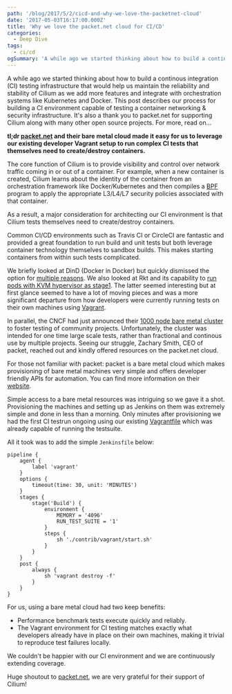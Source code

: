 ```yaml
---
path: '/blog/2017/5/2/cicd-and-why-we-love-the-packetnet-cloud'
date: '2017-05-03T16:17:00.000Z'
title: 'Why we love the packet.net cloud for CI/CD'
categories:
  - Deep Dive
tags:
  - ci/cd
ogSummary: 'A while ago we started thinking about how to build a continous integration (CI) testing infrastructure that would help us maintain the reliability and stability of Cilium as we add more features and integrate with orchestration systems like Kubernetes and Docker. This post describes our process for building a CI environment capable of testing a container networking & security infrastructure.'
---
```


A while ago we started thinking about how to build a continous integration (CI) testing infrastructure that would help us maintain the reliability and stability of Cilium as we add more features and integrate with orchestration systems like Kubernetes and Docker. This post describes our process for building a CI environment capable of testing a container networking & security infrastructure. It's also a thank you to packet.net for supporting Cilium along with many other open source projects. For more, read on...

**tl;dr [packet.net](https://www.packet.net/) and their bare metal cloud made it easy for us to leverage our existing developer Vagrant setup to run complex CI tests that themselves need to create/destroy containers.**

The core function of Cilium is to provide visibility and control over network traffic coming in or out of a container. For example, when a new container is created, Cilium learns about the identity of the container from an orchestration framework like Docker/Kubernetes and then compiles a [BPF](http://docs.cilium.io/en/stable/bpf/) program to apply the appropriate L3/L4/L7 security policies associated with that container.

As a result, a major consideration for architecting our CI environment is that Cilium tests themselves need to create/destroy containers.

Common CI/CD environments such as Travis CI or CircleCI are fantastic and provided a great foundation to run build and unit tests but both leverage container technology themselves to sandbox builds. This makes starting containers from within such tests complicated.

We briefly looked at DinD (Docker in Docker) but quickly dismissed the option for [multiple reasons](https://jpetazzo.github.io/2015/09/03/do-not-use-docker-in-docker-for-ci/). We also looked at Rkt and its capability to [run pods with KVM hypervisor as stage1](https://rocket.readthedocs.io/en/latest/Documentation/running-kvm-stage1/). The latter seemed interesting but at first glance seemed to have a lot of moving pieces and was a more significant departure from how developers were currently running tests on their own machines using [Vagrant](https://www.vagrantup.com/).

In parallel, the CNCF had just announced their [1000 node bare metal cluster](https://www.cncf.io/cluster/) to foster testing of community projects. Unfortunately, the cluster was intended for one time large scale tests, rather than fractional and continous use by multiple projects. Seeing our struggle, Zachary Smith, CEO of packet, reached out and kindly offered resources on the packet.net cloud.

For those not familiar with packet: packet is a bare metal cloud which makes provisioning of bare metal machines very simple and offers developer friendly APIs for automation. You can find more information on their [website](https://www.packet.net/features/).

Simple access to a bare metal resources was intriguing so we gave it a shot. Provisioning the machines and setting up as Jenkins on them was extremely simple and done in less than a morning. Only minutes after provisioning we had the first CI testrun ongoing using our existing [Vagrantfile](https://raw.githubusercontent.com/cilium/cilium/master/Vagrantfile) which was already capable of running the testsuite.

All it took was to add the simple `Jenkinsfile` below:

    pipeline {
        agent {
            label 'vagrant'
        }
        options {
            timeout(time: 30, unit: 'MINUTES')
        }
        stages {
            stage('Build') {
                environment {
                    MEMORY = '4096'
                    RUN_TEST_SUITE = '1'
                }
                steps {
                    sh './contrib/vagrant/start.sh'
                }
            }
        }
        post {
            always {
                sh 'vagrant destroy -f'
            }
        }
    }

For us, using a bare metal cloud had two keep benefits:

- Performance benchmark tests execute quickly and reliably.
- The Vagrant environment for CI testing matches exactly what developers already have in place on their own machines, making it trivial to reproduce test failures locally.

We couldn't be happier with our CI environment and we are continuously extending coverage.

Huge shoutout to [packet.net](https://www.packet.net/), we are very grateful for their support of Cilium!
